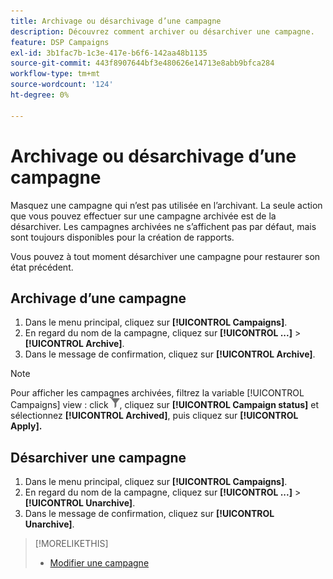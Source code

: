 ```yaml
---
title: Archivage ou désarchivage d’une campagne
description: Découvrez comment archiver ou désarchiver une campagne.
feature: DSP Campaigns
exl-id: 3b1fac7b-1c3e-417e-b6f6-142aa48b1135
source-git-commit: 443f8907644bf3e480626e14713e8abb9bfca284
workflow-type: tm+mt
source-wordcount: '124'
ht-degree: 0%

---
```


# Archivage ou désarchivage d’une campagne

Masquez une campagne qui n’est pas utilisée en l’archivant. La seule action que vous pouvez effectuer sur une campagne archivée est de la désarchiver. Les campagnes archivées ne s’affichent pas par défaut, mais sont toujours disponibles pour la création de rapports.

Vous pouvez à tout moment désarchiver une campagne pour restaurer son état précédent.

## Archivage d’une campagne

1. Dans le menu principal, cliquez sur **[!UICONTROL Campaigns]**.
1. En regard du nom de la campagne, cliquez sur  **[!UICONTROL ...]** > **[!UICONTROL Archive]**.
1. Dans le message de confirmation, cliquez sur **[!UICONTROL Archive]**.

>[!NOTE]
>
>Pour afficher les campagnes archivées, filtrez la variable [!UICONTROL Campaigns] view : click ![Bouton Filtrer](/help/dsp/assets/filter.png), cliquez sur **[!UICONTROL Campaign status]** et sélectionnez **[!UICONTROL Archived]**, puis cliquez sur **[!UICONTROL Apply].**

## Désarchiver une campagne

1. Dans le menu principal, cliquez sur **[!UICONTROL Campaigns]**.
1. En regard du nom de la campagne, cliquez sur  **[!UICONTROL ...]** > **[!UICONTROL Unarchive]**.
1. Dans le message de confirmation, cliquez sur **[!UICONTROL Unarchive]**.

>[!MORELIKETHIS]
>
>* [Modifier une campagne](campaign-edit.md)


